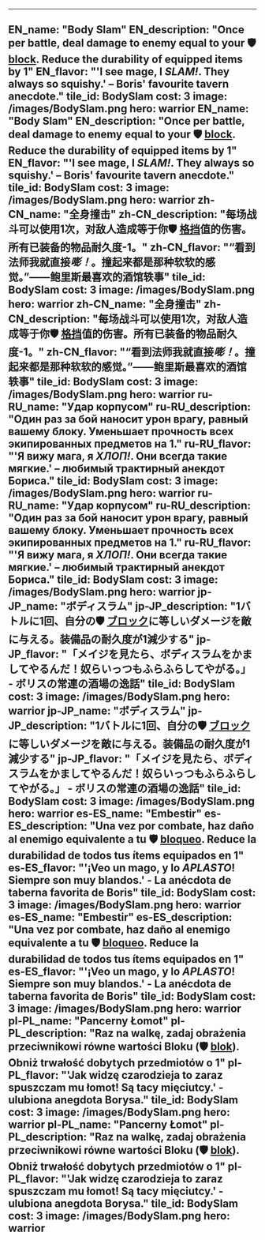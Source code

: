 ---

EN_name: "Body Slam"
EN_description: "Once per battle, deal damage to enemy equal to your 🛡️️ <u>block</u>.  Reduce the durability of equipped items by 1"
EN_flavor: "'I see mage, I *SLAM!*. They always so squishy.' – Boris' favourite tavern anecdote."
tile_id: BodySlam
cost: 3
image: /images/BodySlam.png
hero: warrior
EN_name: "Body Slam"
EN_description: "Once per battle, deal damage to enemy equal to your 🛡️️ <u>block</u>.  Reduce the durability of equipped items by 1"
EN_flavor: "'I see mage, I *SLAM!*. They always so squishy.' – Boris' favourite tavern anecdote."
tile_id: BodySlam
cost: 3
image: /images/BodySlam.png
hero: warrior
zh-CN_name: "全身撞击"
zh-CN_description: "每场战斗可以使用1次，对敌人造成等于你🛡️️ <u>格挡</u>值的伤害。所有已装备的物品耐久度-1。"
zh-CN_flavor: "“看到法师我就直接*嘭！*。撞起来都是那种软软的感觉。”——鲍里斯最喜欢的酒馆轶事"
tile_id: BodySlam
cost: 3
image: /images/BodySlam.png
hero: warrior
zh-CN_name: "全身撞击"
zh-CN_description: "每场战斗可以使用1次，对敌人造成等于你🛡️️ <u>格挡</u>值的伤害。所有已装备的物品耐久度-1。"
zh-CN_flavor: "“看到法师我就直接*嘭！*。撞起来都是那种软软的感觉。”——鲍里斯最喜欢的酒馆轶事"
tile_id: BodySlam
cost: 3
image: /images/BodySlam.png
hero: warrior
ru-RU_name: "Удар корпусом"
ru-RU_description: "Один раз за бой наносит урон врагу, равный вашему блоку. Уменьшает прочность всех экипированных предметов на 1."
ru-RU_flavor: "'Я вижу мага, я *ХЛОП!*. Они всегда такие мягкие.' – любимый трактирный анекдот Бориса."
tile_id: BodySlam
cost: 3
image: /images/BodySlam.png
hero: warrior
ru-RU_name: "Удар корпусом"
ru-RU_description: "Один раз за бой наносит урон врагу, равный вашему блоку. Уменьшает прочность всех экипированных предметов на 1."
ru-RU_flavor: "'Я вижу мага, я *ХЛОП!*. Они всегда такие мягкие.' – любимый трактирный анекдот Бориса."
tile_id: BodySlam
cost: 3
image: /images/BodySlam.png
hero: warrior
jp-JP_name: "ボディスラム"
jp-JP_description: "1バトルに1回、自分の🛡️️ <u>ブロック</u>に等しいダメージを敵に与える。装備品の耐久度が1減少する"
jp-JP_flavor: "「メイジを見たら、ボディスラムをかましてやるんだ！奴らいっつもふらふらしてやがる。」 - ボリスの常連の酒場の逸話"
tile_id: BodySlam
cost: 3
image: /images/BodySlam.png
hero: warrior
jp-JP_name: "ボディスラム"
jp-JP_description: "1バトルに1回、自分の🛡️️ <u>ブロック</u>に等しいダメージを敵に与える。装備品の耐久度が1減少する"
jp-JP_flavor: "「メイジを見たら、ボディスラムをかましてやるんだ！奴らいっつもふらふらしてやがる。」 - ボリスの常連の酒場の逸話"
tile_id: BodySlam
cost: 3
image: /images/BodySlam.png
hero: warrior
es-ES_name: "Embestir"
es-ES_description: "Una vez por combate, haz daño al enemigo equivalente a tu 🛡️️ <u>bloqueo</u>. Reduce la durabilidad de todos tus ítems equipados en 1"
es-ES_flavor: "'¡Veo un mago, y lo *APLASTO*! Siempre son muy blandos.' - La anécdota de taberna favorita de Boris"
tile_id: BodySlam
cost: 3
image: /images/BodySlam.png
hero: warrior
es-ES_name: "Embestir"
es-ES_description: "Una vez por combate, haz daño al enemigo equivalente a tu 🛡️️ <u>bloqueo</u>. Reduce la durabilidad de todos tus ítems equipados en 1"
es-ES_flavor: "'¡Veo un mago, y lo *APLASTO*! Siempre son muy blandos.' - La anécdota de taberna favorita de Boris"
tile_id: BodySlam
cost: 3
image: /images/BodySlam.png
hero: warrior
pl-PL_name: "Pancerny Łomot"
pl-PL_description: "Raz na walkę, zadaj obrażenia przeciwnikowi równe wartości Bloku (🛡️️ <u>blok</u>). Obniż trwałość dobytych przedmiotów o 1"
pl-PL_flavor: "'Jak widzę czarodzieja to zaraz spuszczam mu łomot! Są tacy mięciutcy.' - ulubiona anegdota Borysa."
tile_id: BodySlam
cost: 3
image: /images/BodySlam.png
hero: warrior
pl-PL_name: "Pancerny Łomot"
pl-PL_description: "Raz na walkę, zadaj obrażenia przeciwnikowi równe wartości Bloku (🛡️️ <u>blok</u>). Obniż trwałość dobytych przedmiotów o 1"
pl-PL_flavor: "'Jak widzę czarodzieja to zaraz spuszczam mu łomot! Są tacy mięciutcy.' - ulubiona anegdota Borysa."
tile_id: BodySlam
cost: 3
image: /images/BodySlam.png
hero: warrior
---